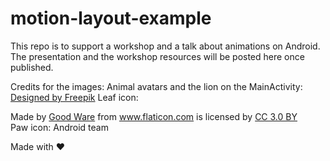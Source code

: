 # motion-layout-example

This repo is to support a workshop and a talk about animations on Android. 
The presentation and the workshop resources will be posted here once published.

Credits for the images:
Animal avatars and the lion on the MainActivity: <a href='https://www.freepik.com/free-vector/animal-avatars-in-flat-design_772910.htm'>Designed by Freepik</a>
Leaf icon: <div>Made by <a href="https://www.flaticon.com/authors/good-ware" title="Good Ware">Good Ware</a> from <a href="https://www.flaticon.com/" title="Flaticon">www.flaticon.com</a> is licensed by <a href="http://creativecommons.org/licenses/by/3.0/" title="Creative Commons BY 3.0" target="_blank">CC 3.0 BY</a></div>
Paw icon: Android team

Made with ❤ 
